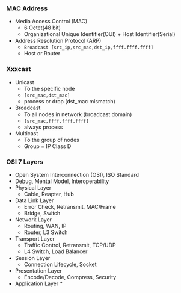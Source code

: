 
### MAC Address
* Media Access Control (MAC)
	* 6 Octet(48 bit)
	* Organizational Unique Identifier(OUI) + Host Identifier(Serial)
* Address Resolution Protocol (ARP)
	* `Broadcast [src_ip,src_mac,dst_ip,ffff.ffff.ffff]`
	* Host or Router
### Xxxcast
* Unicast
	* To the specific node
	* `[src_mac,dst_mac]`
	* process or drop (dst_mac mismatch)
* Broadcast
	* To all nodes in network (broadcast domain)
	* `[src_mac,ffff.ffff.ffff]`
	* always process
* Multicast
	* To the group of nodes
	* Group = IP Class D
### OSI 7 Layers
* Open System Interconnection (OSI), ISO Standard
* Debug, Mental Model, Interoperability
* Physical Layer
	* Cable, Reapter, Hub
* Data Link Layer
	* Error Check, Retransmit, MAC/Frame
	* Bridge, Switch
* Network Layer
	* Routing, WAN, IP
	* Router, L3 Switch
* Transport Layer
	* Traffic Control, Retransmit, TCP/UDP
	* L4 Switch, Load Balancer
* Session Layer
	* Connection Lifecycle, Socket
* Presentation Layer
	* Encode/Decode, Compress, Security
* Application Layer
	* 